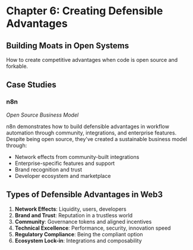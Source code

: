 # Chapter 6: Creating Defensible Advantages

## Building Moats in Open Systems

How to create competitive advantages when code is open source and forkable.

## Case Studies

### n8n
*Open Source Business Model*

n8n demonstrates how to build defensible advantages in workflow automation through community, integrations, and enterprise features. Despite being open source, they've created a sustainable business model through:

- Network effects from community-built integrations
- Enterprise-specific features and support
- Brand recognition and trust
- Developer ecosystem and marketplace

## Types of Defensible Advantages in Web3

1. **Network Effects**: Liquidity, users, developers
2. **Brand and Trust**: Reputation in a trustless world
3. **Community**: Governance tokens and aligned incentives
4. **Technical Excellence**: Performance, security, innovation speed
5. **Regulatory Compliance**: Being the compliant option
6. **Ecosystem Lock-in**: Integrations and composability